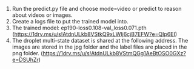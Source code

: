1. Run the predict.py file and choose mode=video or predict to reason about videos or images.
2. Create a logs file to put the trained model into.
3. The trained model: ep190-loss0.108-val_loss0.071.pth (https://1drv.ms/u/s!AtdnULkb8VStkQ9xLWIj6cjB7EFW?e=QIp6EI)
4. The droplet multi-state dataset is shared at the following address. The images are stored in the jpg folder and the label files are placed in the png folder. (https://1drv.ms/u/s!AtdnULkb8VStmQGg1AeBtOSO0GXz?e=DSUhZr)
